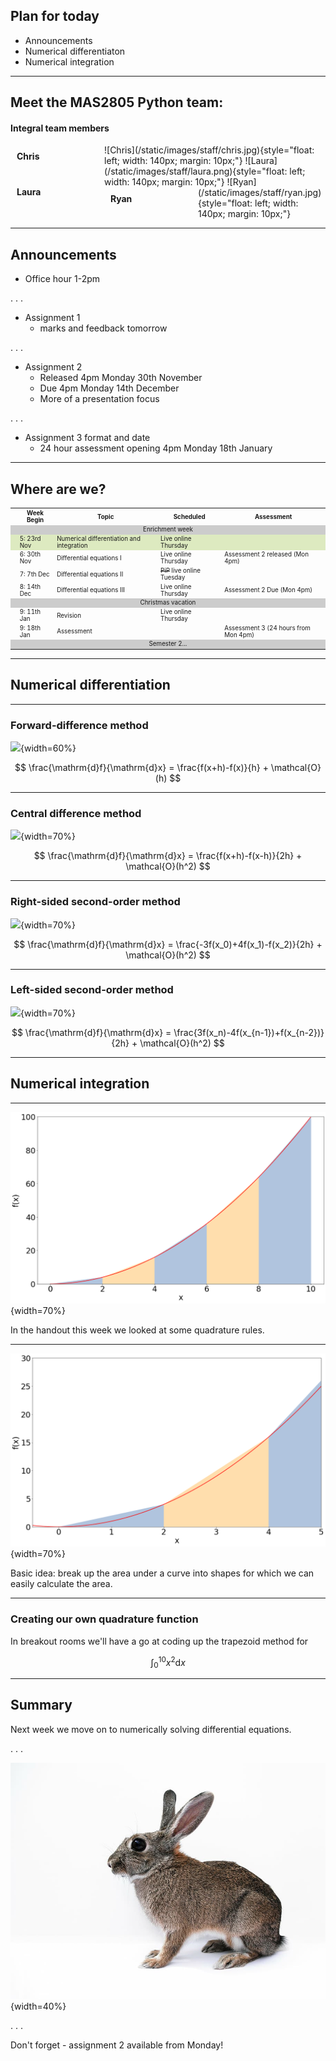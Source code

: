 ## Plan for today

* Announcements
* Numerical differentiaton
* Numerical integration

---

## Meet the MAS2805 Python team: 

#### Integral team members

<div style="float:left; width: 140px; width: 130px; margin: 10px; margin-bottom: 30px;"> 
<b>Chris</b>
</div>
![Chris](/static/images/staff/chris.jpg){style="float: left; width: 140px; margin: 10px;"}

<div style="clear: both; float:left; width: 140px; width: 130px; margin: 10px"> 
<b>Laura</b>
</div>
![Laura](/static/images/staff/laura.png){style="float: left; width: 140px; margin: 10px;"}


<div style="float:left; width: 140px; width: 130px; margin: 10px"> 
<b>Ryan</b>
</div>
![Ryan](/static/images/staff/ryan.jpg){style="float: left; width: 140px; margin: 10px;"}

<br style="clear: both;">


---

## Announcements

* Office hour 1-2pm

. . .

 * Assignment 1 
    * marks and feedback tomorrow

. . .

 * Assignment 2
    * Released 4pm Monday 30th November
    * Due 4pm Monday 14th December
    * More of a presentation focus

. . .

 * Assignment 3 format and date
    * 24 hour assessment opening 4pm Monday 18th January


---

## Where are we?


<table style="font-size: 0.7em;">
<tr>
<th></th>
<th>Week Begin</th>
<th>Topic</th>
<th>Scheduled</th>
<th>Assessment</th>
</tr>
<tr>
<td colspan="5" style="text-align: center; background-color: #CCC;">Enrichment week</td>
</tr>
<tr style="background: rgba(146,190,50,0.3)">
<td></td>
<td>5: 23rd Nov</td>
<td>Numerical differentiation and integration</td>
<td>Live online Thursday</td>
<td></td>
</tr>
<tr>
<td></td>
<td>6: 30th Nov</td>
<td>Differential equations I</td>
<td>Live online Thursday</td>
<td>Assessment 2 released (Mon 4pm)</td>
</tr>
<tr>
<td></td>
<td>7: 7th Dec</td>
<td>Differential equations II</td>
<td><s>PiP</s> live online Tuesday</td>
<td></td>
</tr>
<tr>
<td></td>
<td>8: 14th Dec</td>
<td>Differential equations III</td>
<td>Live online Thursday</td>
<td>Assessment 2 Due (Mon 4pm)</td>
</tr>
<tr>
<td colspan="5" style="text-align: center; background-color: #CCC;">Christmas vacation</td>
</tr>
<tr>
<td></td>
<td>9: 11th Jan</td>
<td>Revision</td>
<td>Live online Thursday</td>
<td></td>
</tr>
<tr>
<td></td>
<td>9: 18th Jan</td>
<td>Assessment</td>
<td></td>
<td>Assessment 3 (24 hours from Mon 4pm)</td>
</tr>
<tr>
<td colspan="5" style="text-align: center; background-color: #CCC;">Semester 2...</td>
</tr>
</table>

----

## Numerical differentiation


---


### Forward-difference method

![](/static/images/week3/finite_forwarddiff.png){width=60%}

$$ \frac{\mathrm{d}f}{\mathrm{d}x} = \frac{f(x+h)-f(x)}{h} + \mathcal{O}(h) $$


----

### Central difference method

![](/static/images/week3/finite_central.png){width=70%}

$$ \frac{\mathrm{d}f}{\mathrm{d}x} = \frac{f(x+h)-f(x-h)}{2h} + \mathcal{O}(h^2)  $$

----

### Right-sided second-order method

![](/static/images/week3/finite_onesided_forward.png){width=70%}

$$ \frac{\mathrm{d}f}{\mathrm{d}x} = \frac{-3f(x_0)+4f(x_1)-f(x_2)}{2h}  + \mathcal{O}(h^2) $$


----

### Left-sided second-order method

![](/static/images/week3/finite_onesided_backward.png){width=70%}


$$ \frac{\mathrm{d}f}{\mathrm{d}x} = \frac{3f(x_n)-4f(x_{n-1})+f(x_{n-2})}{2h}  + \mathcal{O}(h^2) $$


---

## Numerical integration

---

![](/static/images/week5/trapezoid_new.png){width=70%}

In the handout this week we looked at some quadrature rules.

---

![](/static/images/week5/trapezoid_zoom.png){width=70%}

Basic idea: break up the area under a curve into shapes for which we can easily calculate the area.

---

### Creating our own quadrature function

In breakout rooms we'll have a go at coding up the trapezoid method for 

$$ \int_0^{10} x^2 \mathrm{d}x $$

---


## Summary

Next week we move on to numerically solving differential equations.

. . .

![](/static/images/week5/bunny.jpg){width=40%}

. . .

Don't forget - assignment 2 available from Monday!




